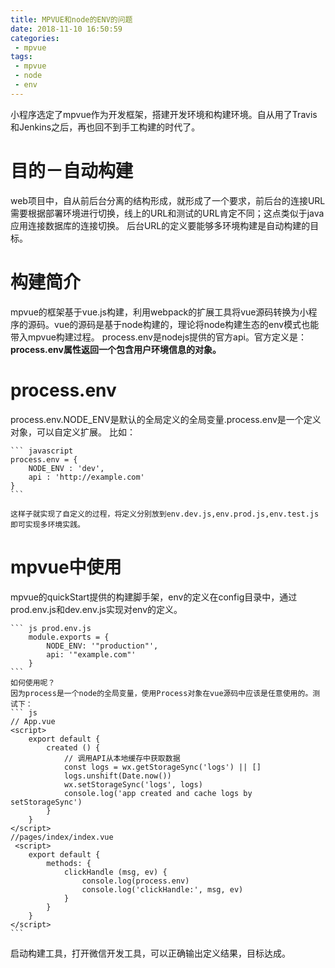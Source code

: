 ```yaml
---
title: MPVUE和node的ENV的问题
date: 2018-11-10 16:50:59
categories:
 - mpvue
tags:
 - mpvue
 - node
 - env
---
```

小程序选定了mpvue作为开发框架，搭建开发环境和构建环境。自从用了Travis和Jenkins之后，再也回不到手工构建的时代了。

# 目的－自动构建
web项目中，自从前后台分离的结构形成，就形成了一个要求，前后台的连接URL需要根据部署环境进行切换，线上的URL和测试的URL肯定不同；这点类似于java应用连接数据库的连接切换。
    后台URL的定义要能够多环境构建是自动构建的目标。
# 构建简介
mpvue的框架基于vue.js构建，利用webpack的扩展工具将vue源码转换为小程序的源码。vue的源码是基于node构建的，理论将node构建生态的env模式也能带入mpvue构建过程。
    process.env是nodejs提供的官方api。官方定义是：__process.env属性返回一个包含用户环境信息的对象。__

# process.env

process.env.NODE_ENV是默认的全局定义的全局变量.process.env是一个定义对象，可以自定义扩展。
    比如：

    ``` javascript
    process.env = {
        NODE_ENV : 'dev',
        api : 'http://example.com'
    }
    ```

    这样子就实现了自定义的过程，将定义分别放到env.dev.js,env.prod.js,env.test.js即可实现多环境实践。
# mpvue中使用
mpvue的quickStart提供的构建脚手架，env的定义在config目录中，通过prod.env.js和dev.env.js实现对env的定义。

    ``` js prod.env.js
        module.exports = {
            NODE_ENV: '"production"',
            api: '"example.com"'
        }
    ```
    如何使用呢？
    因为process是一个node的全局变量，使用Process对象在vue源码中应该是任意使用的。测试下：
    ``` js 
    // App.vue
    <script>
        export default {
            created () {
                // 调用API从本地缓存中获取数据
                const logs = wx.getStorageSync('logs') || []
                logs.unshift(Date.now())
                wx.setStorageSync('logs', logs)
                console.log('app created and cache logs by setStorageSync')
            }
        }
    </script>
    //pages/index/index.vue
     <script>
        export default {
            methods: {
                clickHandle (msg, ev) {
                    console.log(process.env)
                    console.log('clickHandle:', msg, ev)
                }
            }
        }
    </script>
    ```

启动构建工具，打开微信开发工具，可以正确输出定义结果，目标达成。